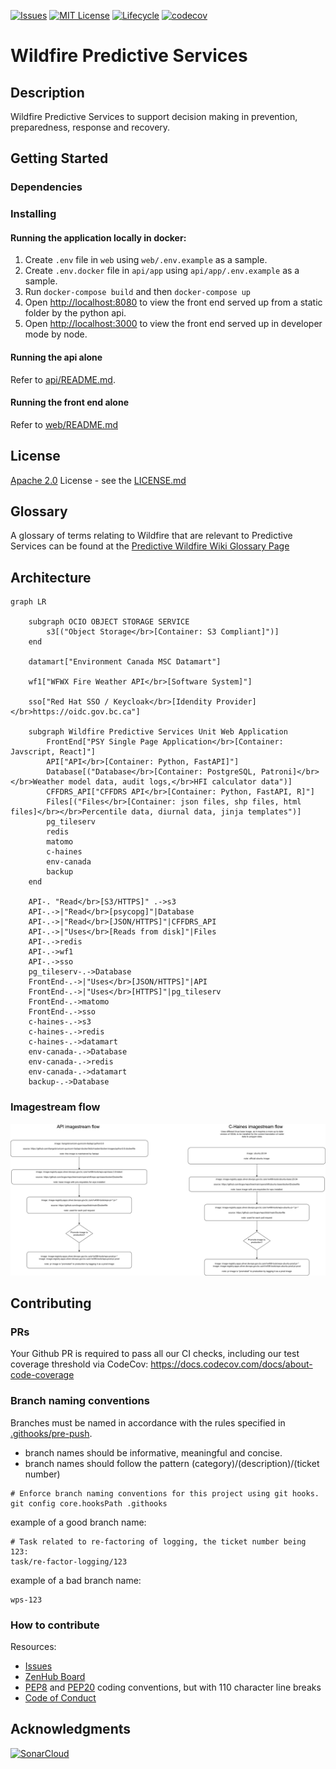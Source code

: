 [![Issues](https://img.shields.io/github/issues/bcgov/wps.svg?style=for-the-badge)](/../../issues)
[![MIT License](https://img.shields.io/github/license/bcgov/wps.svg?style=for-the-badge)](/LICENSE)
[![Lifecycle](https://img.shields.io/badge/Lifecycle-Stable-97ca00?style=for-the-badge)](https://github.com/bcgov/repomountie/blob/master/doc/lifecycle-badges.md)
[![codecov](https://codecov.io/gh/bcgov/wps/branch/main/graph/badge.svg?token=QZh80UTLpT)](https://codecov.io/gh/bcgov/wps)

# Wildfire Predictive Services

## Description

Wildfire Predictive Services to support decision making in prevention, preparedness, response and recovery.

## Getting Started

### Dependencies

### Installing

#### Running the application locally in docker:

1. Create `.env` file in `web` using `web/.env.example` as a sample.
2. Create `.env.docker` file in `api/app` using `api/app/.env.example` as a sample.
3. Run `docker-compose build` and then `docker-compose up`
4. Open [http://localhost:8080](http://localhost:8080) to view the front end served up from a static folder by the python api.
5. Open [http://localhost:3000](http://localhost:3000) to view the front end served up in developer mode by node.

#### Running the api alone

Refer to [api/README.md](api/README.md).

#### Running the front end alone

Refer to [web/README.md](api/README.md)

## License

[Apache 2.0](https://www.apache.org/licenses/LICENSE-2.0) License - see the [LICENSE.md](https://github.com/bcgov/wps/blob/main/LICENSE)

## Glossary

A glossary of terms relating to Wildfire that are relevant to Predictive Services can be found at the [Predictive Wildfire Wiki Glossary Page](https://github.com/bcgov/wps/wiki/Glossary)

## Architecture

```mermaid
graph LR

    subgraph OCIO OBJECT STORAGE SERVICE
        s3[("Object Storage</br>[Container: S3 Compliant]")]
    end

    datamart["Environment Canada MSC Datamart"]

    wf1["WFWX Fire Weather API</br>[Software System]"]

    sso["Red Hat SSO / Keycloak</br>[Idendity Provider]</br>https://oidc.gov.bc.ca"]

    subgraph Wildfire Predictive Services Unit Web Application
        FrontEnd["PSY Single Page Application</br>[Container: Javscript, React]"]
        API["API</br>[Container: Python, FastAPI]"]
        Database[("Database</br>[Container: PostgreSQL, Patroni]</br></br>Weather model data, audit logs,</br>HFI calculator data")]
        CFFDRS_API["CFFDRS API</br>[Container: Python, FastAPI, R]"]
        Files[("Files</br>[Container: json files, shp files, html files]</br></br>Percentile data, diurnal data, jinja templates")]
        pg_tileserv
        redis
        matomo
        c-haines
        env-canada
        backup
    end

    API-. "Read</br>[S3/HTTPS]" .->s3
    API-.->|"Read</br>[psycopg]"|Database
    API-.->|"Read</br>[JSON/HTTPS]"|CFFDRS_API
    API-.->|"Uses</br>[Reads from disk]"|Files
    API-.->redis
    API-.->wf1
    API-.->sso
    pg_tileserv-.->Database
    FrontEnd-.->|"Uses</br>[JSON/HTTPS]"|API
    FrontEnd-.->|"Uses</br>[HTTPS]"|pg_tileserv
    FrontEnd-.->matomo
    FrontEnd-.->sso
    c-haines-.->s3
    c-haines-.->redis
    c-haines-.->datamart
    env-canada-.->Database
    env-canada-.->redis
    env-canada-.->datamart
    backup-.->Database
```

### Imagestream flow

![Imagestream flow](./architecture/imagestream_flow.png)

## Contributing

### PRs

Your Github PR is required to pass all our CI checks, including our test coverage threshold via CodeCov: https://docs.codecov.com/docs/about-code-coverage

### Branch naming conventions

Branches must be named in accordance with the rules specified in [.githooks/pre-push](.githooks/pre-push).

- branch names should be informative, meaningful and concise.
- branch names should follow the pattern (category)/(description)/(ticket number)

```
# Enforce branch naming conventions for this project using git hooks.
git config core.hooksPath .githooks
```

example of a good branch name:

```
# Task related to re-factoring of logging, the ticket number being 123:
task/re-factor-logging/123
```

example of a bad branch name:

```
wps-123
```

### How to contribute

Resources:

- [Issues](https://github.com/bcgov/wps/issues)
- [ZenHub Board](https://app.zenhub.com/workspaces/wildfire-predictive-services-5e321393e038fba5bbe203b8/board?repos=235861506,237125626,237125691)
- [PEP8](https://github.com/python/peps/blob/master/pep-0008.txt) and [PEP20](https://github.com/python/peps/blob/master/pep-0020.txt) coding conventions, but with 110 character line breaks
- [Code of Conduct](https://github.com/bcgov/wps/blob/master/CONDUCT.md)

## Acknowledgments

[![SonarCloud](https://sonarcloud.io/images/project_badges/sonarcloud-white.svg)](https://sonarcloud.io/dashboard?id=bcgov_wps)
